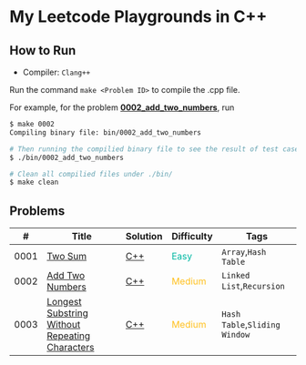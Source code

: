 # My Leetcode Playgrounds in C++

## How to Run
- Compiler: `Clang++`

Run the command `make <Problem ID>` to compile the .cpp file.

For example, for the problem [**0002_add_two_numbers**](./src/0002_add_two_numbers), run
```sh
$ make 0002
Compiling binary file: bin/0002_add_two_numbers

# Then running the compilied binary file to see the result of test cases
$ ./bin/0002_add_two_numbers

# Clean all compilied files under ./bin/
$ make clean
```


## Problems
| # | Title | Solution | Difficulty | Tags |
| ---| ----- | -------- | ---------- | ----|
| 0001| [Two Sum](https://leetcode.com/problems/two-sum/) | [C++](./src/0001_Two_Sum/main.cpp) | <olive>Easy</olive> | `Array`,`Hash Table` |
| 0002| [Add Two Numbers](https://leetcode.com/problems/add-two-numbers/) | [C++](./src/0002_add_two_numbers/main.cpp) | <yellow>Medium</yellow>| `Linked List`,`Recursion` |
| 0003| [Longest Substring Without Repeating Characters](https://leetcode.com/problems/longest-substring-without-repeating-characters/) | [C++](./src/0003_longest_substring_without_repeating_characters/main.cpp) | <yellow>Medium</yellow> | `Hash Table`,`Sliding Window` |

<style>
red    { color: rgb(255,55,95) }
yellow { color: rgb(255,192,30) }
olive  { color: rgb(0,184,163) }
</style>

